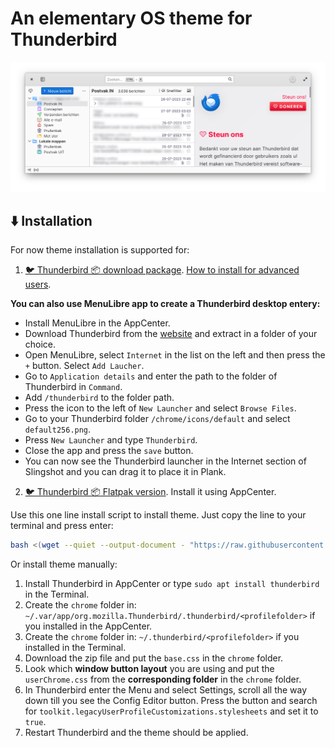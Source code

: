 # An elementary OS theme for Thunderbird

![Screenshot](Thunderbird_eOS_supernova_theme.png)

## ⬇️ Installation

For now theme installation is supported for:

1. [🐦 Thunderbird 📦 download package](https://www.thunderbird.net/en-US/). [How to install for advanced users](https://support.mozilla.org/en-US/kb/installing-thunderbird-linux?redirectslug=installing-thunderbird-ubuntu-linux&redirectlocale=en-US#w_installing-thunderbird-manually-for-advanced-users).

**You can also use MenuLibre app to create a Thunderbird desktop entery:**
- Install MenuLibre in the AppCenter.
- Download Thunderbird from the [website](https://www.thunderbird.net/en-US/) and extract in a folder of your choice.
- Open MenuLibre, select `Internet` in the list on the left and then press the `+` button. Select `Add Laucher`.
- Go to `Application details` and enter the path to the folder of Thunderbird in `Command`.
- Add `/thunderbird` to the folder path.
- Press the icon to the left of `New Launcher` and select `Browse Files`.
- Go to your Thunderbird folder `/chrome/icons/default` and select `default256.png`.
- Press `New Launcher` and type `Thunderbird`.
- Close the app and press the `save` button.
- You can now see the Thunderbird launcher in the Internet section of Slingshot and you can drag it to place it in Plank.

2. [🐦 Thunderbird 📦 Flatpak version](https://flathub.org/apps/details/org.mozilla.Thunderbird). Install it using AppCenter.

Use this one line install script to install theme. Just copy the line to your terminal and press enter:

```bash
bash <(wget --quiet --output-document - "https://raw.githubusercontent.com/Zonnev/elementaryos-thunderbird-theme/main/install.sh")
```

Or install theme manually:

1. Install Thunderbird in AppCenter or type `sudo apt install thunderbird` in the Terminal.
2. Create the `chrome` folder in: `~/.var/app/org.mozilla.Thunderbird/.thunderbird/<profilefolder>` if you installed in the AppCenter.
3. Create the `chrome` folder in: `~/.thunderbird/<profilefolder>` if you installed in the Terminal.
4. Download the zip file and put the `base.css` in the `chrome` folder.
5. Look which **window button layout** you are using and put the `userChrome.css` from the **corresponding folder** in the `chrome` folder.
6. In Thunderbird enter the Menu and select Settings, scroll all the way down till you see the Config Editor button. Press the button and search for `toolkit.legacyUserProfileCustomizations.stylesheets` and set it to `true`.
7. Restart Thunderbird and the theme should be applied.
